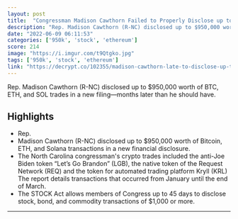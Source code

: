 ```yaml
---
layout: post
title:  "Congressman Madison Cawthorn Failed to Properly Disclose up to $950K in Bitcoin, Ethereum, Solana Trades - Decrypt"
description: "Rep. Madison Cawthorn (R-NC) disclosed up to $950,000 worth of BTC, ETH, and SOL trades in a new filing—months later than he should have."
date: "2022-06-09 06:11:53"
categories: ['950k', 'stock', 'ethereum']
score: 214
image: "https://i.imgur.com/t9Qtgko.jpg"
tags: ['950k', 'stock', 'ethereum']
link: "https://decrypt.co/102355/madison-cawthorn-late-to-disclose-up-to-950k-in-bitcoin-ethereum-solana-trades"
---
```


Rep. Madison Cawthorn (R-NC) disclosed up to $950,000 worth of BTC, ETH, and SOL trades in a new filing—months later than he should have.

## Highlights

- Rep.
- Madison Cawthorn (R-NC) disclosed up to $950,000 worth of Bitcoin, ETH, and Solana transactions in a new financial disclosure.
- The North Carolina congressman's crypto trades included the anti-Joe Biden token “Let’s Go Brandon” (LGB), the native token of the Request Network (REQ) and the token for automated trading platform Kryll (KRL) The report details transactions that occurred from January until the end of March.
- The STOCK Act allows members of Congress up to 45 days to disclose stock, bond, and commodity transactions of $1,000 or more.

---

